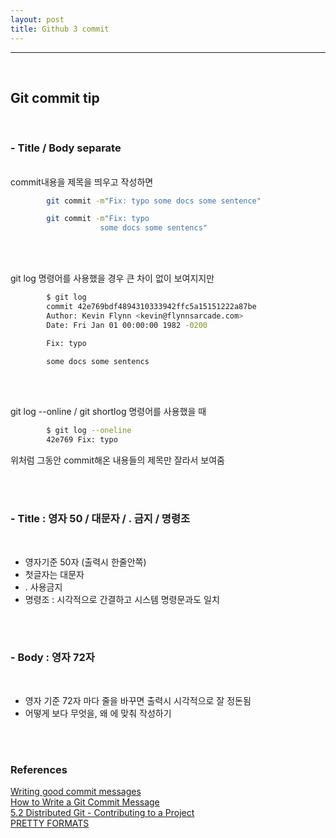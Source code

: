 ```yaml
---
layout: post
title: Github 3 commit
---
```


---

<br>

## Git commit tip

<br>

### - Title / Body separate

<br>
commit내용을 제목을 띄우고 작성하면

```bash
        git commit -m"Fix: typo some docs some sentence"

        git commit -m"Fix: typo
                    some docs some sentencs"
```

<br><br>

git log 명령어를 사용했을 경우 큰 차이 없이 보여지지만<br>

```bash
        $ git log
        commit 42e769bdf4894310333942ffc5a15151222a87be
        Author: Kevin Flynn <kevin@flynnsarcade.com>
        Date: Fri Jan 01 00:00:00 1982 -0200

        Fix: typo

        some docs some sentencs
```

<br><Br>

git log --online / git shortlog 명령어를 사용했을 때

```bash
        $ git log --oneline
        42e769 Fix: typo
```

위처럼 그동안 commit해온 내용들의 제목만 잘라서 보여줌

<br><br>

### - Title : 영자 50 / 대문자 / . 금지 / 명령조

<br>

- 영자기준 50자 (출력시 한줄안쪽)<br>
- 첫글자는 대문자<br>
- . 사용금지<br>
- 명령조 : 시각적으로 간결하고 시스템 명령문과도 일치

<br><br>

### - Body : 영자 72자

<br>

- 영자 기준 72자 마다 줄을 바꾸면 출력시 시각적으로 잘 정돈됨
- 어떻게 보다 무엇을, 왜 에 맞춰 작성하기

<br><br>

### References

[Writing good commit messages](https://github.com/erlang/otp/wiki/Writing-good-commit-messages)<br>
[How to Write a Git Commit Message](https://cbea.ms/git-commit/)<br>
[5.2 Distributed Git - Contributing to a Project](https://git-scm.com/book/en/v2/Distributed-Git-Contributing-to-a-Project)<br>
[PRETTY FORMATS](https://git-scm.com/docs/pretty-formats)
